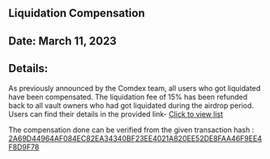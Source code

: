 ## Liquidation Compensation

## Date: March 11, 2023


## Details:

As previously announced by the Comdex team, all users who got liquidated have been compensated. The liquidation fee of 15% has been refunded back to all vault owners who had got liquidated during the airdrop period.
Users can find their details in the provided link- [Click to view list](https://docs.google.com/spreadsheets/d/19BPfef0F4rYuCtXaZ31X3E-ttbJGbfEpLjmRoTSVilg/edit#gid=0) 

The compensation done can be verified from the given transaction hash : [2A69D44964AF084EC82EA34340BF23EE4021A820EE52DE8FAA46F9EE4F8D9F78](https://www.mintscan.io/comdex/txs/2A69D44964AF084EC82EA34340BF23EE4021A820EE52DE8FAA46F9EE4F8D9F78)

